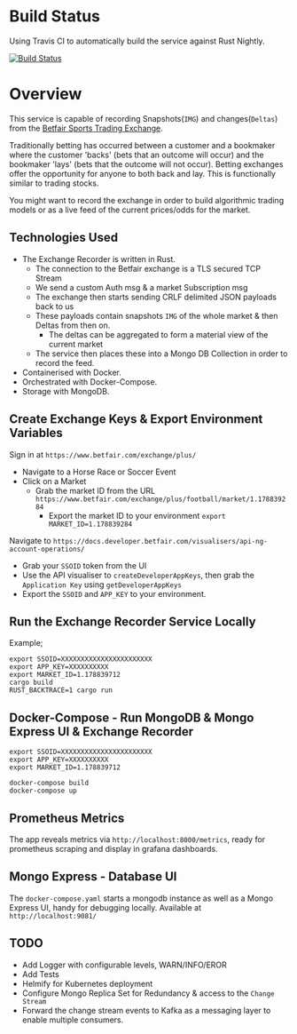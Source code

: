 # Build Status

Using Travis CI to automatically build the service against Rust Nightly. 

[![Build Status](https://travis-ci.com/sean-halpin/betfair_stream_api_rust.svg?branch=master)](https://travis-ci.com/sean-halpin/betfair_stream_api_rust)

# Overview

This service is capable of recording Snapshots(`IMG`) and changes(`Deltas`) from the [Betfair Sports Trading Exchange](https://www.betfair.com/exchange/plus/).

Traditionally betting has occurred between a customer and a bookmaker where the customer 'backs' (bets that an outcome will occur) and the bookmaker 'lays' (bets that the outcome will not occur). Betting exchanges offer the opportunity for anyone to both back and lay. This is functionally similar to trading stocks. 

You might want to record the exchange in order to build algorithmic trading models or as a live feed of the current prices/odds for the market. 

## Technologies Used

- The Exchange Recorder is written in Rust.
  - The connection to the Betfair exchange is a TLS secured TCP Stream
  - We send a custom Auth msg & a market Subscription msg
  - The exchange then starts sending CRLF delimited JSON payloads back to us
  - These payloads contain snapshots `IMG` of the whole market & then Deltas from then on.
    - The deltas can be aggregated to form a material view of the current market
  - The service then places these into a Mongo DB Collection in order to record the feed. 
- Containerised with Docker. 
- Orchestrated with Docker-Compose.
- Storage with MongoDB.

## Create Exchange Keys & Export Environment Variables

Sign in at `https://www.betfair.com/exchange/plus/`
 - Navigate to a Horse Race or Soccer Event 
 - Click on a Market
   - Grab the market ID from the URL `https://www.betfair.com/exchange/plus/football/market/1.178839284` 
     - Export the market ID to your environment `export MARKET_ID=1.178839284`
  
Navigate to `https://docs.developer.betfair.com/visualisers/api-ng-account-operations/`
 - Grab your `SSOID` token from the UI
 - Use the API visualiser to `createDeveloperAppKeys`, then grab the `Application Key` using `getDeveloperAppKeys`
 - Export the `SSOID` and `APP_KEY` to your environment. 

## Run the Exchange Recorder Service Locally

Example;
```
export SSOID=XXXXXXXXXXXXXXXXXXXXXXX
export APP_KEY=XXXXXXXXXX
export MARKET_ID=1.178839712
cargo build
RUST_BACKTRACE=1 cargo run
```

## Docker-Compose - Run MongoDB & Mongo Express UI & Exchange Recorder


```
export SSOID=XXXXXXXXXXXXXXXXXXXXXXX
export APP_KEY=XXXXXXXXXX
export MARKET_ID=1.178839712

docker-compose build
docker-compose up 
```

## Prometheus Metrics

The app reveals metrics via `http://localhost:8000/metrics`, ready for prometheus scraping and display in grafana dashboards. 

## Mongo Express - Database UI

The `docker-compose.yaml` starts a mongodb instance as well as a Mongo Express UI, handy for debugging locally.
Available at `http://localhost:9081/`

## TODO

- Add Logger with configurable levels, WARN/INFO/EROR
- Add Tests
- Helmify for Kubernetes deployment
- Configure Mongo Replica Set for Redundancy & access to the `Change Stream`
- Forward the change stream events to Kafka as a messaging layer to enable multiple consumers.
